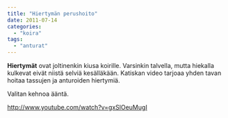 ```yaml
---
title: "Hiertymän perushoito"
date: 2011-07-14
categories: 
  - "koira"
tags: 
  - "anturat"
---
```


**Hiertymät** ovat joltinenkin kiusa koirille. Varsinkin talvella, mutta hiekalla kulkevat eivät niistä selviä kesälläkään. Katiskan video tarjoaa yhden tavan hoitaa tassujen ja anturoiden hiertymiä.

<!--more-->

Valitan kehnoa ääntä.

http://www.youtube.com/watch?v=gxSlOeuMugI
